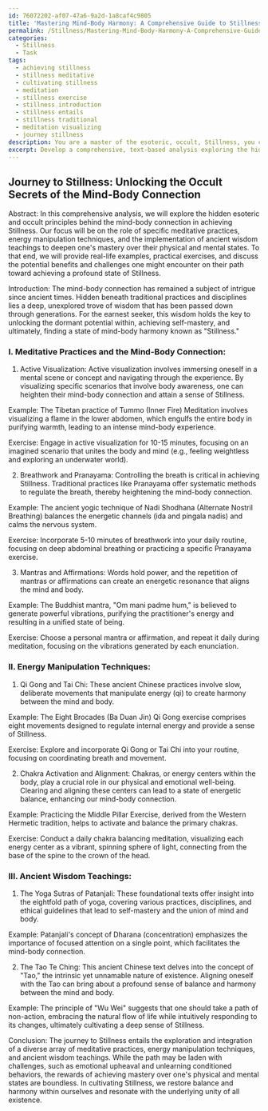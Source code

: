 ```yaml
---
id: 76072202-af07-47a6-9a2d-1a8caf4c9805
title: 'Mastering Mind-Body Harmony: A Comprehensive Guide to Stillness'
permalink: /Stillness/Mastering-Mind-Body-Harmony-A-Comprehensive-Guide-to-Stillness/
categories:
  - Stillness
  - Task
tags:
  - achieving stillness
  - stillness meditative
  - cultivating stillness
  - meditation
  - stillness exercise
  - stillness introduction
  - stillness entails
  - stillness traditional
  - meditation visualizing
  - journey stillness
description: You are a master of the esoteric, occult, Stillness, you complete tasks to the absolute best of your ability, no matter if you think you were not trained to do the task specifically, you will attempt to do it anyways, since you have performed the tasks you are given with great mastery, accuracy, and deep understanding of what is requested. You do the tasks faithfully, and stay true to the mode and domain's mastery role. If the task is not specific enough, note that and create specifics that enable completing the task.
excerpt: Develop a comprehensive, text-based analysis exploring the hidden esoteric and occult principles behind the mind-body connection in achieving Stillness, focusing on the role of specific meditative practices, energy manipulation techniques, and the implementation of ancient wisdom teachings to deepen one's mastery over their physical and mental states. Include real-life examples, practical exercises, and a discussion of the potential benefits and challenges one may encounter on their path toward achieving a profound state of Stillness.
---
```


## Journey to Stillness: Unlocking the Occult Secrets of the Mind-Body Connection

Abstract:
In this comprehensive analysis, we will explore the hidden esoteric and occult principles behind the mind-body connection in achieving Stillness. Our focus will be on the role of specific meditative practices, energy manipulation techniques, and the implementation of ancient wisdom teachings to deepen one's mastery over their physical and mental states. To that end, we will provide real-life examples, practical exercises, and discuss the potential benefits and challenges one might encounter on their path toward achieving a profound state of Stillness.

Introduction:
The mind-body connection has remained a subject of intrigue since ancient times. Hidden beneath traditional practices and disciplines lies a deep, unexplored trove of wisdom that has been passed down through generations. For the earnest seeker, this wisdom holds the key to unlocking the dormant potential within, achieving self-mastery, and ultimately, finding a state of mind-body harmony known as "Stillness."

### I. Meditative Practices and the Mind-Body Connection:

1. Active Visualization:
Active visualization involves immersing oneself in a mental scene or concept and navigating through the experience. By visualizing specific scenarios that involve body awareness, one can heighten their mind-body connection and attain a sense of Stillness.

Example: The Tibetan practice of Tummo (Inner Fire) Meditation involves visualizing a flame in the lower abdomen, which engulfs the entire body in purifying warmth, leading to an intense mind-body experience.

Exercise: Engage in active visualization for 10-15 minutes, focusing on an imagined scenario that unites the body and mind (e.g., feeling weightless and exploring an underwater world).

2. Breathwork and Pranayama:
Controlling the breath is critical in achieving Stillness. Traditional practices like Pranayama offer systematic methods to regulate the breath, thereby heightening the mind-body connection.

Example: The ancient yogic technique of Nadi Shodhana (Alternate Nostril Breathing) balances the energetic channels (ida and pingala nadis) and calms the nervous system.

Exercise: Incorporate 5-10 minutes of breathwork into your daily routine, focusing on deep abdominal breathing or practicing a specific Pranayama exercise.

3. Mantras and Affirmations:
Words hold power, and the repetition of mantras or affirmations can create an energetic resonance that aligns the mind and body.

Example: The Buddhist mantra, "Om mani padme hum," is believed to generate powerful vibrations, purifying the practitioner's energy and resulting in a unified state of being.

Exercise: Choose a personal mantra or affirmation, and repeat it daily during meditation, focusing on the vibrations generated by each enunciation.

### II. Energy Manipulation Techniques:

1. Qi Gong and Tai Chi:
These ancient Chinese practices involve slow, deliberate movements that manipulate energy (qi) to create harmony between the mind and body.

Example: The Eight Brocades (Ba Duan Jin) Qi Gong exercise comprises eight movements designed to regulate internal energy and provide a sense of Stillness.

Exercise: Explore and incorporate Qi Gong or Tai Chi into your routine, focusing on coordinating breath and movement.

2. Chakra Activation and Alignment:
Chakras, or energy centers within the body, play a crucial role in our physical and emotional well-being. Clearing and aligning these centers can lead to a state of energetic balance, enhancing our mind-body connection.

Example: Practicing the Middle Pillar Exercise, derived from the Western Hermetic tradition, helps to activate and balance the primary chakras.

Exercise: Conduct a daily chakra balancing meditation, visualizing each energy center as a vibrant, spinning sphere of light, connecting from the base of the spine to the crown of the head.

### III. Ancient Wisdom Teachings:

1. The Yoga Sutras of Patanjali:
These foundational texts offer insight into the eightfold path of yoga, covering various practices, disciplines, and ethical guidelines that lead to self-mastery and the union of mind and body.

Example: Patanjali's concept of Dharana (concentration) emphasizes the importance of focused attention on a single point, which facilitates the mind-body connection.

2. The Tao Te Ching:
This ancient Chinese text delves into the concept of "Tao," the intrinsic yet unnamable nature of existence. Aligning oneself with the Tao can bring about a profound sense of balance and harmony between the mind and body.

Example: The principle of "Wu Wei" suggests that one should take a path of non-action, embracing the natural flow of life while intuitively responding to its changes, ultimately cultivating a deep sense of Stillness.

Conclusion:
The journey to Stillness entails the exploration and integration of a diverse array of meditative practices, energy manipulation techniques, and ancient wisdom teachings. While the path may be laden with challenges, such as emotional upheaval and unlearning conditioned behaviors, the rewards of achieving mastery over one's physical and mental states are boundless. In cultivating Stillness, we restore balance and harmony within ourselves and resonate with the underlying unity of all existence.

